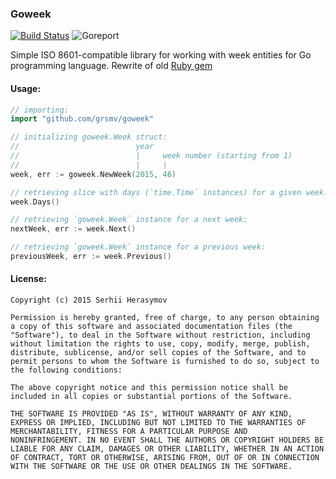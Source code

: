 ### Goweek

[![Build Status](https://travis-ci.org/grsmv/goweek.svg)](https://travis-ci.org/grsmv/goweek)
![Goreport](http://goreportcard.com/badge/grsmv/goweek)

Simple ISO 8601-compatible library for working with week entities for Go programming language. 
Rewrite of old [Ruby gem](https://github.com/grsmv/week)

#### Usage:

```go
// importing:
import "github.com/grsmv/goweek"

// initializing goweek.Week struct:
//                          year 
//                          |     week number (starting from 1)
//                          |     |
week, err := goweek.NewWeek(2015, 46)

// retrieving slice with days (`time.Time` instances) for a given week:
week.Days()

// retrieving `goweek.Week` instance for a next week:
nextWeek, err := week.Next()

// retrieving `goweek.Week` instance for a previous week:
previousWeek, err := week.Previous()
```

#### License:

```
Copyright (c) 2015 Serhii Herasymov

Permission is hereby granted, free of charge, to any person obtaining
a copy of this software and associated documentation files (the
"Software"), to deal in the Software without restriction, including
without limitation the rights to use, copy, modify, merge, publish,
distribute, sublicense, and/or sell copies of the Software, and to
permit persons to whom the Software is furnished to do so, subject to
the following conditions:

The above copyright notice and this permission notice shall be
included in all copies or substantial portions of the Software.

THE SOFTWARE IS PROVIDED "AS IS", WITHOUT WARRANTY OF ANY KIND,
EXPRESS OR IMPLIED, INCLUDING BUT NOT LIMITED TO THE WARRANTIES OF
MERCHANTABILITY, FITNESS FOR A PARTICULAR PURPOSE AND
NONINFRINGEMENT. IN NO EVENT SHALL THE AUTHORS OR COPYRIGHT HOLDERS BE
LIABLE FOR ANY CLAIM, DAMAGES OR OTHER LIABILITY, WHETHER IN AN ACTION
OF CONTRACT, TORT OR OTHERWISE, ARISING FROM, OUT OF OR IN CONNECTION
WITH THE SOFTWARE OR THE USE OR OTHER DEALINGS IN THE SOFTWARE.
```
